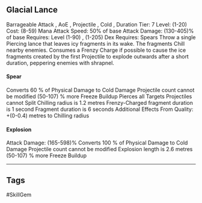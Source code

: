 ## Glacial Lance
Barrageable
Attack , AoE , Projectile , Cold , Duration
Tier: 7
Level: (1-20)
Cost: (8-59) Mana
Attack Speed: 50% of base
Attack Damage: (130-405)% of base
Requires: Level (1-90) , (1-205) Dex
Requires: Spears
Throw a single Piercing lance that leaves icy fragments in its wake. The fragments Chill nearby enemies. Consumes a Frenzy Charge if possible to cause the ice fragments created by the first Projectile to explode outwards after a short duration, peppering enemies with shrapnel.
#### Spear
Converts 60 % of Physical Damage to Cold Damage
Projectile count cannot be modified
(50-107) % more Freeze Buildup
Pierces all Targets
Projectiles cannot Split
Chilling radius is 1.2 metres
Frenzy-Charged fragment duration is 1 second
Fragment duration is 6 seconds
Additional Effects From Quality:
+(0-0.4) metres to Chilling radius
#### Explosion
Attack Damage: (165-598)%
Converts 100 % of Physical Damage to Cold Damage
Projectile count cannot be modified
Explosion length is 2.6 metres
(50-107) % more Freeze Buildup

---
## Tags
#SkillGem
